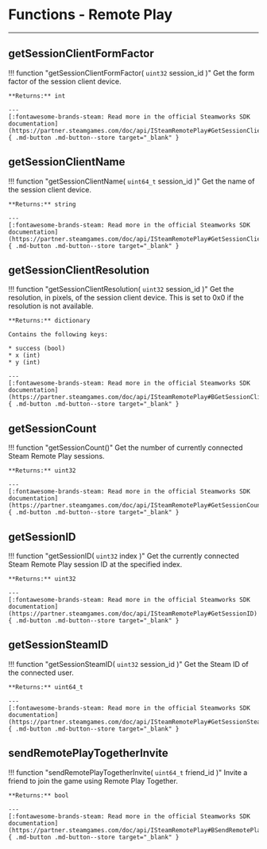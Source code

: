 # Functions - Remote Play

---

## getSessionClientFormFactor

!!! function "getSessionClientFormFactor( ```uint32``` session_id )"
	Get the form factor of the session client device.

	**Returns:** int

    ---
    [:fontawesome-brands-steam: Read more in the official Steamworks SDK documentation](https://partner.steamgames.com/doc/api/ISteamRemotePlay#GetSessionClientFormFactor){ .md-button .md-button--store target="_blank" }

## getSessionClientName

!!! function "getSessionClientName( ```uint64_t``` session_id )"
	Get the name of the session client device.
    
    **Returns:** string

    ---
    [:fontawesome-brands-steam: Read more in the official Steamworks SDK documentation](https://partner.steamgames.com/doc/api/ISteamRemotePlay#GetSessionClientName){ .md-button .md-button--store target="_blank" }

## getSessionClientResolution

!!! function "getSessionClientResolution( ```uint32``` session_id )"
	Get the resolution, in pixels, of the session client device. This is set to 0x0 if the resolution is not available.

	**Returns:** dictionary

	Contains the following keys:
	
	* success (bool)
	* x (int)
	* y (int)

    ---
    [:fontawesome-brands-steam: Read more in the official Steamworks SDK documentation](https://partner.steamgames.com/doc/api/ISteamRemotePlay#BGetSessionClientResolution){ .md-button .md-button--store target="_blank" }

## getSessionCount

!!! function "getSessionCount()"
	Get the number of currently connected Steam Remote Play sessions.

	**Returns:** uint32

    ---
    [:fontawesome-brands-steam: Read more in the official Steamworks SDK documentation](https://partner.steamgames.com/doc/api/ISteamRemotePlay#GetSessionCount){ .md-button .md-button--store target="_blank" }

## getSessionID

!!! function "getSessionID( ```uint32``` index )"
	Get the currently connected Steam Remote Play session ID at the specified index.

	**Returns:** uint32

    ---
    [:fontawesome-brands-steam: Read more in the official Steamworks SDK documentation](https://partner.steamgames.com/doc/api/ISteamRemotePlay#GetSessionID){ .md-button .md-button--store target="_blank" }

## getSessionSteamID

!!! function "getSessionSteamID( ```uint32``` session_id )"
	Get the Steam ID of the connected user.

	**Returns:** uint64_t

    ---
    [:fontawesome-brands-steam: Read more in the official Steamworks SDK documentation](https://partner.steamgames.com/doc/api/ISteamRemotePlay#GetSessionSteamID){ .md-button .md-button--store target="_blank" }

## sendRemotePlayTogetherInvite

!!! function "sendRemotePlayTogetherInvite( ```uint64_t``` friend_id )"
	Invite a friend to join the game using Remote Play Together.
	
	**Returns:** bool

    ---
    [:fontawesome-brands-steam: Read more in the official Steamworks SDK documentation](https://partner.steamgames.com/doc/api/ISteamRemotePlay#BSendRemotePlayTogetherInvite){ .md-button .md-button--store target="_blank" }
